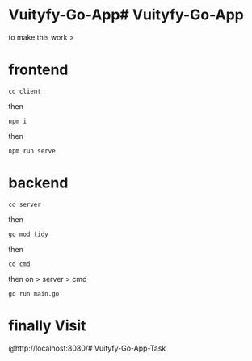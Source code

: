 # Vuityfy-Go-App# Vuityfy-Go-App



to make this work >

# frontend

    cd client

then 

    npm i 

then

    npm run serve

# backend

    cd server

then

    go mod tidy

then

    cd cmd

then on > server > cmd

    go run main.go



# finally Visit

@http://localhost:8080/# Vuityfy-Go-App-Task
